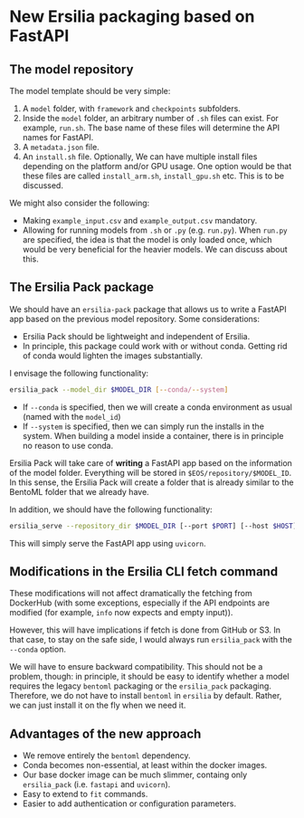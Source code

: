 # New Ersilia packaging based on FastAPI

## The model repository

The model template should be very simple:
1. A `model` folder, with `framework` and `checkpoints` subfolders.
1. Inside the `model` folder, an arbitrary number of `.sh` files can exist. For example, `run.sh`. The base name of these files will determine the API names for FastAPI.
1. A `metadata.json` file.
1. An `install.sh` file. Optionally, We can have multiple install files depending on the platform and/or GPU usage. One option would be that these files are called `install_arm.sh`, `install_gpu.sh` etc. This is to be discussed.

We might also consider the following:
- Making `example_input.csv` and `example_output.csv` mandatory.
- Allowing for running models from `.sh` or `.py` (e.g. `run.py`). When `run.py` are specified, the idea is that the model is only loaded once, which would be very beneficial for the heavier models. We can discuss about this.

## The Ersilia Pack package

We should have an `ersilia-pack` package that allows us to write a FastAPI app based on the previous model repository. Some considerations:
- Ersilia Pack should be lightweight and independent of Ersilia.
- In principle, this package could work with or without conda. Getting rid of conda would lighten the images substantially.

I envisage the following functionality:
```bash
ersilia_pack --model_dir $MODEL_DIR [--conda/--system]
```
- If `--conda` is specified, then we will create a conda environment as usual (named with the `model_id`)
- If `--system` is specified, then we can simply run the installs in the system. When building a model inside a container, there is in principle no reason to use conda.

Ersilia Pack will take care of **writing** a FastAPI app based on the information of the model folder. Everything will be stored in `$EOS/repository/$MODEL_ID`. In this sense, the Ersilia Pack will create a folder that is already similar to the BentoML folder that we already have.

In addition, we should have the following functionality:
```bash
ersilia_serve --repository_dir $MODEL_DIR [--port $PORT] [--host $HOST]
```

This will simply serve the FastAPI app using `uvicorn`.

## Modifications in the Ersilia CLI fetch command

These modifications will not affect dramatically the fetching from DockerHub (with some exceptions, especially if the API endpoints are modified (for example, `info` now expects and empty input)).

However, this will have implications if fetch is done from GitHub or S3. In that case, to stay on the safe side, I would always run `ersilia_pack` with the `--conda` option.

We will have to ensure backward compatibility. This should not be a problem, though: in principle, it should be easy to identify whether a model requires the legacy `bentoml` packaging or the `ersilia_pack` packaging. Therefore, we do not have to install `bentoml` in `ersilia` by default. Rather, we can just install it on the fly when we need it.

## Advantages of the new approach

- We remove entirely the `bentoml` dependency.
- Conda becomes non-essential, at least within the docker images.
- Our base docker image can be much slimmer, containg only `ersilia_pack` (i.e. `fastapi` and `uvicorn`).
- Easy to extend to `fit` commands.
- Easier to add authentication or configuration parameters.